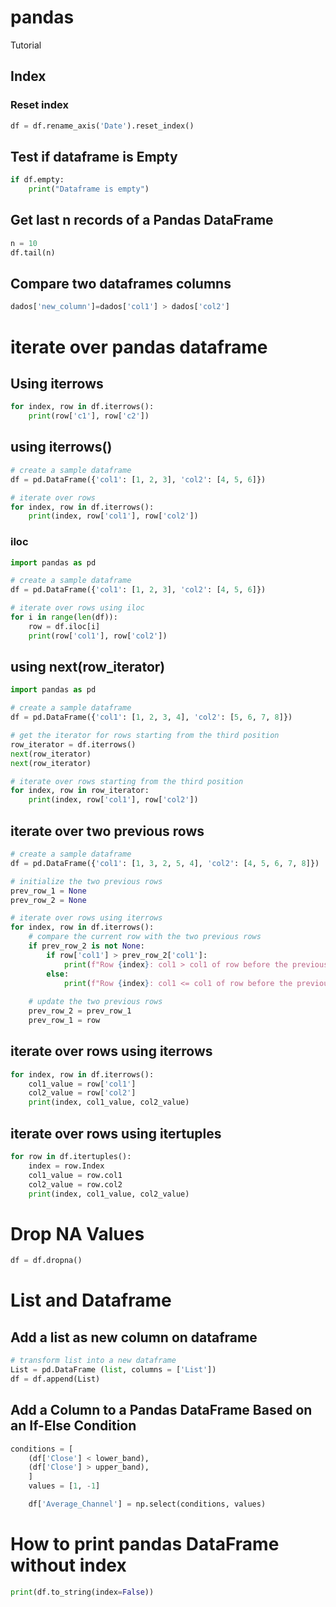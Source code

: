 # pandas
Tutorial

## Index
### Reset index 
```python
df = df.rename_axis('Date').reset_index()
```



## Test if dataframe is Empty
```python
if df.empty:
    print("Dataframe is empty")
```

    
## Get last n records of a Pandas DataFrame
```python
n = 10 
df.tail(n)
```

## Compare two dataframes columns 
```python
dados['new_column']=dados['col1'] > dados['col2']
```

# iterate over pandas dataframe
## Using iterrows
```python
for index, row in df.iterrows():
    print(row['c1'], row['c2'])
```    

## using iterrows()
```python
# create a sample dataframe
df = pd.DataFrame({'col1': [1, 2, 3], 'col2': [4, 5, 6]})

# iterate over rows
for index, row in df.iterrows():
    print(index, row['col1'], row['col2'])
```    

### iloc
```python
import pandas as pd

# create a sample dataframe
df = pd.DataFrame({'col1': [1, 2, 3], 'col2': [4, 5, 6]})

# iterate over rows using iloc
for i in range(len(df)):
    row = df.iloc[i]
    print(row['col1'], row['col2'])
``` 

## using next(row_iterator)
```python
import pandas as pd

# create a sample dataframe
df = pd.DataFrame({'col1': [1, 2, 3, 4], 'col2': [5, 6, 7, 8]})

# get the iterator for rows starting from the third position
row_iterator = df.iterrows()
next(row_iterator)
next(row_iterator)

# iterate over rows starting from the third position
for index, row in row_iterator:
    print(index, row['col1'], row['col2'])
```  

## iterate over two previous rows
```python
# create a sample dataframe
df = pd.DataFrame({'col1': [1, 3, 2, 5, 4], 'col2': [4, 5, 6, 7, 8]})

# initialize the two previous rows
prev_row_1 = None
prev_row_2 = None

# iterate over rows using iterrows
for index, row in df.iterrows():
    # compare the current row with the two previous rows
    if prev_row_2 is not None:
        if row['col1'] > prev_row_2['col1']:
            print(f"Row {index}: col1 > col1 of row before the previous row")
        else:
            print(f"Row {index}: col1 <= col1 of row before the previous row")
    
    # update the two previous rows
    prev_row_2 = prev_row_1
    prev_row_1 = row
```

## iterate over rows using iterrows
```python
for index, row in df.iterrows():
    col1_value = row['col1']
    col2_value = row['col2']
    print(index, col1_value, col2_value)
```
## iterate over rows using itertuples

```python
for row in df.itertuples():
    index = row.Index
    col1_value = row.col1
    col2_value = row.col2
    print(index, col1_value, col2_value)
```

# Drop NA Values
```python
df = df.dropna()
```

# List and Dataframe
## Add a list as new column on dataframe 
```python
# transform list into a new dataframe
List = pd.DataFrame (list, columns = ['List'])
df = df.append(List)
```

##  Add a Column to a Pandas DataFrame Based on an If-Else Condition
```python
conditions = [
    (df['Close'] < lower_band),
    (df['Close'] > upper_band),
    ]
    values = [1, -1]

    df['Average_Channel'] = np.select(conditions, values)
```    

# How to print pandas DataFrame without index
```python
print(df.to_string(index=False))
```    
